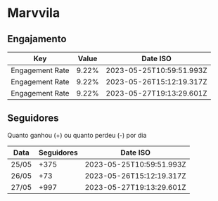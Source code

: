 # Marvvila

## Engajamento

| Key             | Value | Date ISO                 |
| --------------- | ----- | ------------------------ |
| Engagement Rate | 9.22% | 2023-05-25T10:59:51.993Z |
| Engagement Rate | 9.22% | 2023-05-26T15:12:19.317Z |
| Engagement Rate | 9.22% | 2023-05-27T19:13:29.601Z |

## Seguidores

Quanto ganhou (+) ou quanto perdeu (-) por dia

| Data  | Seguidores | Date ISO                 |
| ----- | ---------- | ------------------------ |
| 25/05 | +375       | 2023-05-25T10:59:51.993Z |
| 26/05 | +73        | 2023-05-26T15:12:19.317Z |
| 27/05 | +997       | 2023-05-27T19:13:29.601Z |
